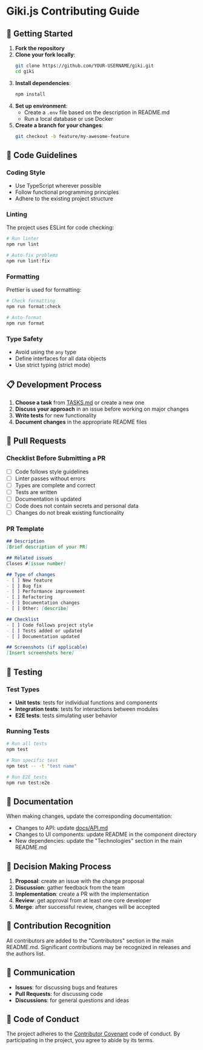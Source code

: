 # Giki.js Contributing Guide

## 👋 Getting Started

1. **Fork the repository**
2. **Clone your fork locally**:
   ```bash
   git clone https://github.com/YOUR-USERNAME/giki.git
   cd giki
   ```
3. **Install dependencies**:
   ```bash
   npm install
   ```
4. **Set up environment**:
   - Create a `.env` file based on the description in README.md
   - Run a local database or use Docker
5. **Create a branch for your changes**:
   ```bash
   git checkout -b feature/my-awesome-feature
   ```

## 🤝 Code Guidelines

### Coding Style

- Use TypeScript wherever possible
- Follow functional programming principles
- Adhere to the existing project structure

### Linting

The project uses ESLint for code checking:

```bash
# Run linter
npm run lint

# Auto-fix problems
npm run lint:fix
```

### Formatting

Prettier is used for formatting:

```bash
# Check formatting
npm run format:check

# Auto-format
npm run format
```

### Type Safety

- Avoid using the `any` type
- Define interfaces for all data objects
- Use strict typing (strict mode)

## 📋 Development Process

1. **Choose a task** from [TASKS.md](./TASKS.md) or create a new one
2. **Discuss your approach** in an issue before working on major changes
3. **Write tests** for new functionality
4. **Document changes** in the appropriate README files

## 🔎 Pull Requests

### Checklist Before Submitting a PR

- [ ] Code follows style guidelines
- [ ] Linter passes without errors
- [ ] Types are complete and correct
- [ ] Tests are written
- [ ] Documentation is updated
- [ ] Code does not contain secrets and personal data
- [ ] Changes do not break existing functionality

### PR Template

```markdown
## Description
[Brief description of your PR]

## Related issues
Closes #[issue number]

## Type of changes
- [ ] New feature
- [ ] Bug fix
- [ ] Performance improvement
- [ ] Refactoring
- [ ] Documentation changes
- [ ] Other: [describe]

## Checklist
- [ ] Code follows project style
- [ ] Tests added or updated
- [ ] Documentation updated

## Screenshots (if applicable)
[Insert screenshots here]
```

## 🧪 Testing

### Test Types

- **Unit tests**: tests for individual functions and components
- **Integration tests**: tests for interactions between modules
- **E2E tests**: tests simulating user behavior

### Running Tests

```bash
# Run all tests
npm test

# Run specific test
npm test -- -t "test name"

# Run E2E tests
npm run test:e2e
```

## 📝 Documentation

When making changes, update the corresponding documentation:

- Changes to API: update [docs/API.md](./docs/API.md)
- Changes to UI components: update README in the component directory
- New dependencies: update the "Technologies" section in the main README.md

## 🎯 Decision Making Process

1. **Proposal**: create an issue with the change proposal
2. **Discussion**: gather feedback from the team
3. **Implementation**: create a PR with the implementation
4. **Review**: get approval from at least one core developer
5. **Merge**: after successful review, changes will be accepted

## 🌟 Contribution Recognition

All contributors are added to the "Contributors" section in the main README.md. Significant contributions may be recognized in releases and the authors list.

## 💬 Communication

- **Issues**: for discussing bugs and features
- **Pull Requests**: for discussing code
- **Discussions**: for general questions and ideas

## 📜 Code of Conduct

The project adheres to the [Contributor Covenant](https://www.contributor-covenant.org/version/2/0/code_of_conduct/) code of conduct. By participating in the project, you agree to abide by its terms. 